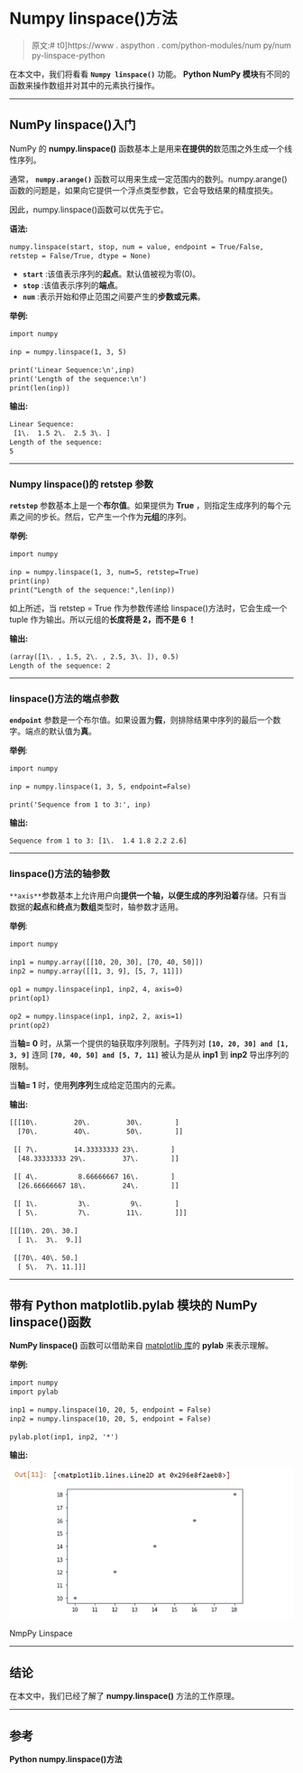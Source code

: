 # Numpy linspace()方法

> 原文:# t0]https://www . aspython . com/python-modules/num py/num py-linspace-python

在本文中，我们将看看 **`Numpy linspace()`** 功能。 **Python NumPy 模块**有不同的函数来操作数组并对其中的元素执行操作。

* * *

## NumPy linspace()入门

NumPy 的 **numpy.linspace()** 函数基本上是用来**在提供的**数范围之外生成一个线性序列。

通常， **`numpy.arange()`** 函数可以用来生成一定范围内的数列。numpy.arange()函数的问题是，如果向它提供一个浮点类型参数，它会导致结果的精度损失。

因此，numpy.linspace()函数可以优先于它。

**语法:**

```
numpy.linspace(start, stop, num = value, endpoint = True/False, retstep = False/True, dtype = None)

```

*   **`start`** :该值表示序列的**起点**。默认值被视为零(0)。
*   **`stop`** :该值表示序列的**端点**。
*   **`num`** :表示开始和停止范围之间要产生的**步数或元素**。

**举例:**

```
import numpy

inp = numpy.linspace(1, 3, 5)

print('Linear Sequence:\n',inp)
print('Length of the sequence:\n')
print(len(inp))

```

**输出:**

```
Linear Sequence:
 [1\.  1.5 2\.  2.5 3\. ]
Length of the sequence:
5

```

* * *

### Numpy linspace()的 retstep 参数

**`retstep`** 参数基本上是一个**布尔值**。如果提供为 **True** ，则指定生成序列的每个元素之间的步长。然后，它产生一个作为**元组**的序列。

**举例:**

```
import numpy 

inp = numpy.linspace(1, 3, num=5, retstep=True)
print(inp)
print("Length of the sequence:",len(inp))

```

如上所述，当 retstep = True 作为参数传递给 linspace()方法时，它会生成一个 tuple 作为输出。所以元组的**长度将是 **2，而不是 6** ！**

**输出:**

```
(array([1\. , 1.5, 2\. , 2.5, 3\. ]), 0.5)
Length of the sequence: 2

```

* * *

### linspace()方法的端点参数

**`endpoint`** 参数是一个布尔值。如果设置为**假**，则排除结果中序列的最后一个数字。端点的默认值为**真**。

**举例**:

```
import numpy

inp = numpy.linspace(1, 3, 5, endpoint=False)

print('Sequence from 1 to 3:', inp)

```

**输出:**

```
Sequence from 1 to 3: [1\.  1.4 1.8 2.2 2.6]

```

* * *

### linspace()方法的轴参数

`**axis**`参数基本上允许用户向**提供一个轴，以便生成的序列沿着**存储。只有当数据的**起点**和**终点**为**数组**类型时，轴参数才适用。

**举例**:

```
import numpy

inp1 = numpy.array([[10, 20, 30], [70, 40, 50]])
inp2 = numpy.array([[1, 3, 9], [5, 7, 11]])

op1 = numpy.linspace(inp1, inp2, 4, axis=0)
print(op1)

op2 = numpy.linspace(inp1, inp2, 2, axis=1)
print(op2)

```

当**轴= 0** 时，从第一个提供的轴获取序列限制。子阵列对 **`[10, 20, 30] and [1, 3, 9]`** 连同 **`[70, 40, 50] and [5, 7, 11]`** 被认为是从 **inp1** 到 **inp2** 导出序列的限制。

当**轴= 1** 时，使用**列序列**生成给定范围内的元素。

**输出:**

```
[[[10\.         20\.         30\.        ]
  [70\.         40\.         50\.        ]]

 [[ 7\.         14.33333333 23\.        ]
  [48.33333333 29\.         37\.        ]]

 [[ 4\.          8.66666667 16\.        ]
  [26.66666667 18\.         24\.        ]]

 [[ 1\.          3\.          9\.        ]
  [ 5\.          7\.         11\.        ]]]

[[[10\. 20\. 30.]
  [ 1\.  3\.  9.]]

 [[70\. 40\. 50.]
  [ 5\.  7\. 11.]]]

```

* * *

## 带有 Python matplotlib.pylab 模块的 NumPy linspace()函数

**NumPy linspace()** 函数可以借助来自 [matplotlib 库](https://www.askpython.com/python-modules/matplotlib/python-matplotlib)的 **pylab** 来表示理解。

**举例:**

```
import numpy 
import pylab 

inp1 = numpy.linspace(10, 20, 5, endpoint = False) 
inp2 = numpy.linspace(10, 20, 5, endpoint = False) 

pylab.plot(inp1, inp2, '*') 

```

**输出:**

![NmpPy linspace()](img/1cc65d33d78ddbfcdc71c25752d800a8.png)

NmpPy Linspace

* * *

## 结论

在本文中，我们已经了解了 **numpy.linspace()** 方法的工作原理。

* * *

## 参考

**Python numpy.linspace()方法**